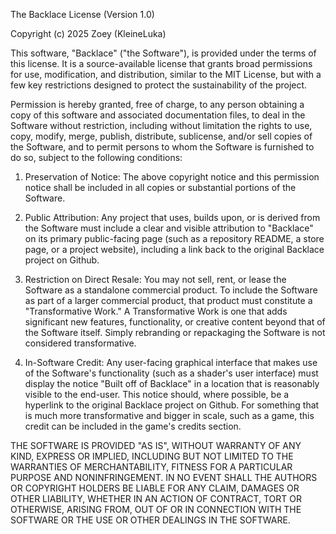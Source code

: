 The Backlace License (Version 1.0)

Copyright (c) 2025 Zoey (KleineLuka)

This software, "Backlace" ("the Software"), is provided under the terms of this license. It is a source-available license that grants broad permissions for use, modification, and distribution, similar to the MIT License, but with a few key restrictions designed to protect the sustainability of the project.

Permission is hereby granted, free of charge, to any person obtaining a copy of this software and associated documentation files, to deal in the Software without restriction, including without limitation the rights to use, copy, modify, merge, publish, distribute, sublicense, and/or sell copies of the Software, and to permit persons to whom the Software is furnished to do so, subject to the following conditions:

1. Preservation of Notice:
The above copyright notice and this permission notice shall be included in all copies or substantial portions of the Software.

2. Public Attribution:
Any project that uses, builds upon, or is derived from the Software must include a clear and visible attribution to "Backlace" on its primary public-facing page (such as a repository README, a store page, or a project website), including a link back to the original Backlace project on Github.

3. Restriction on Direct Resale:
You may not sell, rent, or lease the Software as a standalone commercial product. To include the Software as part of a larger commercial product, that product must constitute a "Transformative Work." A Transformative Work is one that adds significant new features, functionality, or creative content beyond that of the Software itself. Simply rebranding or repackaging the Software is not considered transformative.

4. In-Software Credit:
Any user-facing graphical interface that makes use of the Software's functionality (such as a shader's user interface) must display the notice "Built off of Backlace" in a location that is reasonably visible to the end-user. This notice should, where possible, be a hyperlink to the original Backlace project on Github. For something that is much more transformative and bigger in scale, such as a game, this credit can be included in the game's credits section.

THE SOFTWARE IS PROVIDED "AS IS", WITHOUT WARRANTY OF ANY KIND, EXPRESS OR IMPLIED, INCLUDING BUT NOT LIMITED TO THE WARRANTIES OF MERCHANTABILITY, FITNESS FOR A PARTICULAR PURPOSE AND NONINFRINGEMENT. IN NO EVENT SHALL THE AUTHORS OR COPYRIGHT HOLDERS BE LIABLE FOR ANY CLAIM, DAMAGES OR OTHER LIABILITY, WHETHER IN AN ACTION OF CONTRACT, TORT OR OTHERWISE, ARISING FROM, OUT OF OR IN CONNECTION WITH THE SOFTWARE OR THE USE OR OTHER DEALINGS IN THE SOFTWARE.